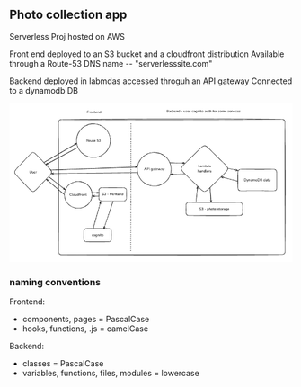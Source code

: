 ## Photo collection app

Serverless Proj hosted on AWS

Front end deployed to an S3 bucket and a cloudfront distribution
Available through a Route-53 DNS name -- "serverlesssite.com"

Backend deployed in labmdas accessed throguh an API gateway
Connected to a dynamodb DB

![Architecture Diagram](/frontend/public/diagram-infra.png)

### naming conventions
Frontend:
 - components, pages = PascalCase
 - hooks, functions, .js = camelCase

Backend:
 - classes = PascalCase
 - variables, functions, files, modules = lowercase
